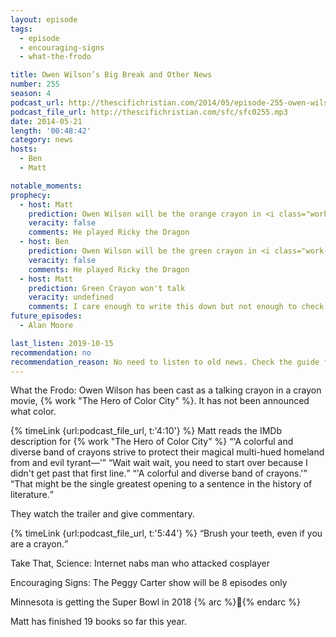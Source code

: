 ```yaml
---
layout: episode
tags:
  - episode
  - encouraging-signs
  - what-the-frodo

title: Owen Wilson’s Big Break and Other News
number: 255
season: 4
podcast_url: http://thescifichristian.com/2014/05/episode-255-owen-wilsons-big-break-and-other-news/
podcast_file_url: http://thescifichristian.com/sfc/sfc0255.mp3
date: 2014-05-21
length: '00:48:42'
category: news
hosts:
  - Ben
  - Matt

notable_moments: 
prophecy:
  - host: Matt
    prediction: Owen Wilson will be the orange crayon in <i class="work-title">The Hero of Color City</i>
    veracity: false
    comments: He played Ricky the Dragon
  - host: Ben
    prediction: Owen Wilson will be the green crayon in <i class="work-title">The Hero of Color City</i>
    veracity: false
    comments: He played Ricky the Dragon
  - host: Matt
    prediction: Green Crayon won't talk
    veracity: undefined
    comments: I care enough to write this down but not enough to check
future_episodes:
  - Alan Moore 

last_listen: 2019-10-15
recommendation: no
recommendation_reason: No need to listen to old news. Check the guide for what's interesting in hindsight.
---
```

What the Frodo: Owen Wilson has been cast as a talking crayon in a crayon movie, {% work "The Hero of Color City" %}. It has not been announced what color.

<div class="quote">
  {% timeLink {url:podcast_file_url, t:'4:10'} %}
  <span class="quote-context is-size-6">Matt reads the IMDb description for {% work "The Hero of Color City" %}</span>
  <q class="matt">'A colorful and diverse band of crayons strive to protect their magical multi-hued homeland from and evil tyrant—'</q>
  <q class="ben">Wait wait wait, you need to start over because I didn't get past that first line.</q>
  <q class="matt">'A colorful and diverse band of crayons.'</q>
  <q class="ben">That might be the single greatest opening to a sentence in the history of literature.</q>
</div>

They watch the trailer and give commentary. 

<div class="quote">
  {% timeLink {url:podcast_file_url, t:'5:44'} %}
  <q class="matt">Brush your teeth, even if you are a crayon.</q>
</div>

Take That, Science: Internet nabs man who attacked cosplayer

Encouraging Signs: The Peggy Carter show will be 8 episodes only

Minnesota is getting the Super Bowl in 2018 {% arc %}🦅{% endarc %}

Matt has finished 19 books so far this year.